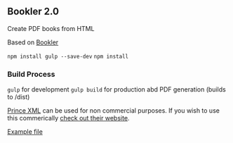 ## Bookler 2.0

Create PDF books from HTML

Based on [Bookler](https://github.com/felixcohen/Bookler) 

`npm install gulp --save-dev`
`npm install`

### Build Process
`gulp` for development
`gulp build` for production abd PDF generation (builds to /dist)

[Prince XML](https://www.princexml.com/) can be used for non commercial purposes. If you wish to use this commerically [check out their website](https://www.princexml.com/purchase/).

[Example file](example/book.pdf)